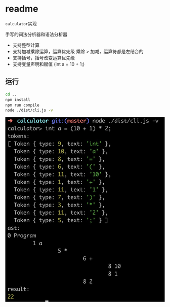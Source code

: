 # readme

`calculator`实现

手写的词法分析器和语法分析器

- 支持整型计算
- 支持加减乘除运算，运算优先级 乘除 > 加减，运算符都是左结合的
- 支持括号，括号改变运算优先级
- 支持变量声明和赋值 (int a = 10 + 1;)
  
## 运行

```sh
cd ..
npm install
npm run compile
node ./dist/cli.js -v
```

![example](https://github.com/caijw/calculator/blob/master/docs/example.png)
